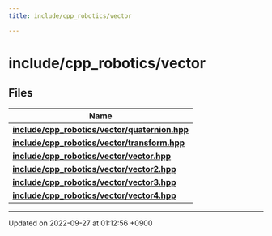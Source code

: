 ```yaml
---
title: include/cpp_robotics/vector

---
```


# include/cpp_robotics/vector



## Files

| Name           |
| -------------- |
| **[include/cpp_robotics/vector/quaternion.hpp](/cpp_robotics/doxybook/Files/quaternion_8hpp/#file-quaternion.hpp)**  |
| **[include/cpp_robotics/vector/transform.hpp](/cpp_robotics/doxybook/Files/transform_8hpp/#file-transform.hpp)**  |
| **[include/cpp_robotics/vector/vector.hpp](/cpp_robotics/doxybook/Files/vector_8hpp/#file-vector.hpp)**  |
| **[include/cpp_robotics/vector/vector2.hpp](/cpp_robotics/doxybook/Files/vector2_8hpp/#file-vector2.hpp)**  |
| **[include/cpp_robotics/vector/vector3.hpp](/cpp_robotics/doxybook/Files/vector3_8hpp/#file-vector3.hpp)**  |
| **[include/cpp_robotics/vector/vector4.hpp](/cpp_robotics/doxybook/Files/vector4_8hpp/#file-vector4.hpp)**  |






-------------------------------

Updated on 2022-09-27 at 01:12:56 +0900
